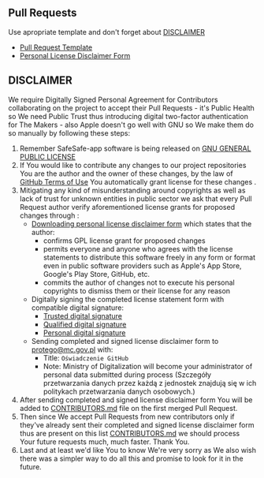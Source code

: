 ## Pull Requests
Use apropriate template and don't forget about [DISCLAIMER](#DISCLAIMER)
- [Pull Request Template](https://github.com/SafeSafe-app/safesafe-android/blob/master/.github/PULL_REQUEST_TEMPLATE/pull_request_template.md)
- [Personal License Disclaimer Form](https://github.com/SafeSafe-app/safesafe-android)

## DISCLAIMER
We require Digitally Signed Personal Agreement for Contributors collaborating on the project to accept their Pull Requests - it's Public Health so We need Public Trust thus introducing digital two-factor authentication for The Makers - also Apple doesn't go well with GNU so We make them do so manually by following these steps:
1. Remember SafeSafe-app software is being released on [GNU GENERAL PUBLIC LICENSE](https://github.com/SafeSafe-app/safesafe-android/blob/master/LICENSE)
2. If You would like to contribute any changes to our project repositories You are the author and the owner of these changes, by the law of [GitHub Terms of Use](https://help.github.com/en/github/site-policy/github-terms-of-service#6-contributions-under-repository-license) You automatically grant license for these changes .
3. Mitigating any kind of misunderstanding around copyrights as well as lack of trust for unknown entities in public sector we ask that every Pull Request author verify aforementioned license grants for proposed changes through :
    * [Downloading personal license disclaimer form](https://github.com/SafeSafe-app/safesafe-android/blob/master/DISCLAIMER) which states that the author:
        * confirms GPL license grant for proposed changes
        * permits everyone and anyone who agrees with the license statements to distribute this software freely in any form or format even in public software providers such as Apple's App Store, Google's Play Store, GitHub, etc.
        * commits the author of changes not to execute his personal copyrights to dismiss them or their license for any reason
    * Digitally signing the completed license statement form with compatible digital signature:
        * [Trusted digital signature](https://www.gov.pl/web/gov/podpisz-dokument-elektronicznie-wykorzystaj-podpis-zaufany)
        * [Qualified digital signature](https://pl.wikipedia.org/wiki/Podpis_kwalifikowany)
        * [Personal digital signature](https://www.gov.pl/web/e-dowod/podpis-osobisty)
    * Sending completed and signed license disclaimer form to [protego@mc.gov.pl](mailto:protego@mc.gov.pl) with:
        * Title: `Oświadczenie GitHub`
        * Note: Ministry of Digitalization will become your administrator of personal data submitted during process (Szczegóły przetwarzania danych przez każdą z jednostek znajdują się w ich politykach przetwarzania danych osobowych.)
4. After sending completed and signed license disclaimer form You will be added to [CONTRIBUTORS.md](CONTRIBUTORS.md) file on the first merged Pull Request.
5. Then since We accept Pull Requests from new contributors only if they've already sent their completed and signed license disclaimer form thus are present on this list [CONTRIBUTORS.md](CONTRIBUTORS.md) we should process Your future requests much, much faster. Thank You.
6. Last and at least we'd like You to know We're very sorry as We also wish there was a simpler way to do all this and promise to look for it in the future.
